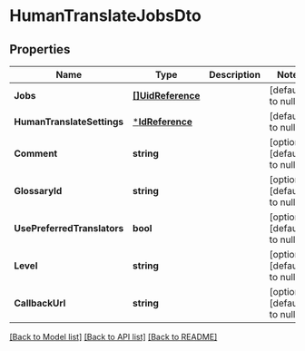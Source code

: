 # HumanTranslateJobsDto

## Properties
Name | Type | Description | Notes
------------ | ------------- | ------------- | -------------
**Jobs** | [**[]UidReference**](UidReference.md) |  | [default to null]
**HumanTranslateSettings** | [***IdReference**](IdReference.md) |  | [default to null]
**Comment** | **string** |  | [optional] [default to null]
**GlossaryId** | **string** |  | [optional] [default to null]
**UsePreferredTranslators** | **bool** |  | [optional] [default to null]
**Level** | **string** |  | [optional] [default to null]
**CallbackUrl** | **string** |  | [optional] [default to null]

[[Back to Model list]](../README.md#documentation-for-models) [[Back to API list]](../README.md#documentation-for-api-endpoints) [[Back to README]](../README.md)


